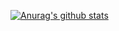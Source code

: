 [![Anurag's github stats](https://github-readme-stats.vercel.app/api?username=enaium)](https://github.com/anuraghazra/github-readme-stats)
